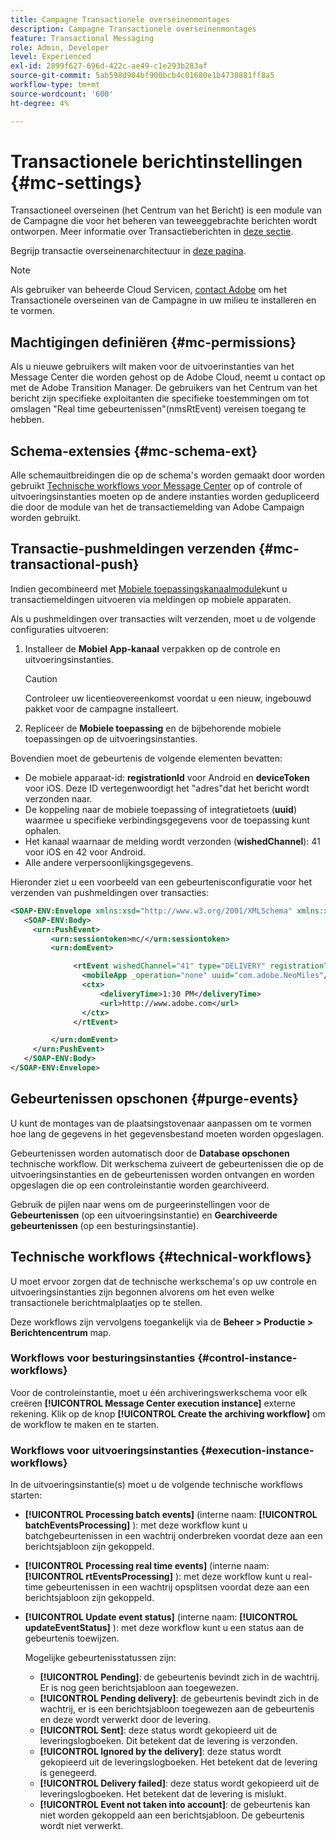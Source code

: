 ```yaml
---
title: Campagne Transactionele overseinenmontages
description: Campagne Transactionele overseinenmontages
feature: Transactional Messaging
role: Admin, Developer
level: Experienced
exl-id: 2899f627-696d-422c-ae49-c1e293b283af
source-git-commit: 5ab598d904bf900bcb4c01680e1b4730881ff8a5
workflow-type: tm+mt
source-wordcount: '600'
ht-degree: 4%

---
```


# Transactionele berichtinstellingen {#mc-settings}

Transactioneel overseinen (het Centrum van het Bericht) is een module van de Campagne die voor het beheren van teweeggebrachte berichten wordt ontworpen. Meer informatie over Transactieberichten in [deze sectie](../send/transactional.md).

Begrijp transactie overseinenarchitectuur in [deze pagina](../architecture/architecture.md#transac-msg-archi).


>[!NOTE]
>
>Als gebruiker van beheerde Cloud Servicen, [contact Adobe](../start/campaign-faq.md#support) om het Transactionele overseinen van de Campagne in uw milieu te installeren en te vormen.

## Machtigingen definiëren {#mc-permissions}

Als u nieuwe gebruikers wilt maken voor de uitvoerinstanties van het Message Center die worden gehost op de Adobe Cloud, neemt u contact op met de Adobe Transition Manager. De gebruikers van het Centrum van het bericht zijn specifieke exploitanten die specifieke toestemmingen om tot omslagen &quot;Real time gebeurtenissen&quot;(nmsRtEvent) vereisen toegang te hebben.

## Schema-extensies  {#mc-schema-ext}

Alle schemauitbreidingen die op de schema&#39;s worden gemaakt door worden gebruikt [Technische workflows voor Message Center](#technical-workflows) op of controle of uitvoeringsinstanties moeten op de andere instanties worden gedupliceerd die door de module van het de transactiemelding van Adobe Campaign worden gebruikt.

## Transactie-pushmeldingen verzenden {#mc-transactional-push}

Indien gecombineerd met [Mobiele toepassingskanaalmodule](../send/push.md)kunt u transactiemeldingen uitvoeren via meldingen op mobiele apparaten.

Als u pushmeldingen over transacties wilt verzenden, moet u de volgende configuraties uitvoeren:

1. Installeer de **Mobiel App-kanaal** verpakken op de controle en uitvoeringsinstanties.

   >[!CAUTION]
   >
   >Controleer uw licentieovereenkomst voordat u een nieuw, ingebouwd pakket voor de campagne installeert.

1. Repliceer de **Mobiele toepassing** en de bijbehorende mobiele toepassingen op de uitvoeringsinstanties.

Bovendien moet de gebeurtenis de volgende elementen bevatten:

* De mobiele apparaat-id: **registrationId** voor Android en **deviceToken** voor iOS. Deze ID vertegenwoordigt het &quot;adres&quot;dat het bericht wordt verzonden naar.
* De koppeling naar de mobiele toepassing of integratietoets (**uuid**) waarmee u specifieke verbindingsgegevens voor de toepassing kunt ophalen.
* Het kanaal waarnaar de melding wordt verzonden (**wishedChannel**): 41 voor iOS en 42 voor Android.
* Alle andere verpersoonlijkingsgegevens.

Hieronder ziet u een voorbeeld van een gebeurtenisconfiguratie voor het verzenden van pushmeldingen over transacties:

```xml
<SOAP-ENV:Envelope xmlns:xsd="http://www.w3.org/2001/XMLSchema" xmlns:xsi="http://www.w3.org/2001/XMLSchema-instance" xmlns:SOAP-ENV="http://schemas.xmlsoap.org/soap/envelope/">
   <SOAP-ENV:Body>
     <urn:PushEvent>
         <urn:sessiontoken>mc/</urn:sessiontoken>
         <urn:domEvent>

              <rtEvent wishedChannel="41" type="DELIVERY" registrationToken="2cefnefzef758398493srefzefkzq483974">
                <mobileApp _operation="none" uuid="com.adobe.NeoMiles"/>
                <ctx>
                    <deliveryTime>1:30 PM</deliveryTime>
                    <url>http://www.adobe.com</url>
                </ctx>
              </rtEvent>

         </urn:domEvent>
     </urn:PushEvent>           
   </SOAP-ENV:Body>
</SOAP-ENV:Envelope>
```

## Gebeurtenissen opschonen {#purge-events}

U kunt de montages van de plaatsingstovenaar aanpassen om te vormen hoe lang de gegevens in het gegevensbestand moeten worden opgeslagen.

Gebeurtenissen worden automatisch door de **Database opschonen** technische workflow. Dit werkschema zuiveert de gebeurtenissen die op de uitvoeringsinstanties en de gebeurtenissen worden ontvangen en worden opgeslagen die op een controleinstantie worden gearchiveerd.

Gebruik de pijlen naar wens om de purgeerinstellingen voor de **Gebeurtenissen** (op een uitvoeringsinstantie) en **Gearchiveerde gebeurtenissen** (op een besturingsinstantie).


## Technische workflows {#technical-workflows}

U moet ervoor zorgen dat de technische werkschema&#39;s op uw controle en uitvoeringsinstanties zijn begonnen alvorens om het even welke transactionele berichtmalplaatjes op te stellen.

Deze workflows zijn vervolgens toegankelijk via de **Beheer > Productie > Berichtencentrum** map.

### Workflows voor besturingsinstanties {#control-instance-workflows}

Voor de controleinstantie, moet u één archiveringswerkschema voor elk creëren **[!UICONTROL Message Center execution instance]** externe rekening. Klik op de knop **[!UICONTROL Create the archiving workflow]** om de workflow te maken en te starten.

### Workflows voor uitvoeringsinstanties {#execution-instance-workflows}

In de uitvoeringsinstantie(s) moet u de volgende technische workflows starten:

* **[!UICONTROL Processing batch events]** (interne naam: **[!UICONTROL batchEventsProcessing]** ): met deze workflow kunt u batchgebeurtenissen in een wachtrij onderbreken voordat deze aan een berichtsjabloon zijn gekoppeld.
* **[!UICONTROL Processing real time events]** (interne naam: **[!UICONTROL rtEventsProcessing]** ): met deze workflow kunt u real-time gebeurtenissen in een wachtrij opsplitsen voordat deze aan een berichtsjabloon zijn gekoppeld.
* **[!UICONTROL Update event status]** (interne naam: **[!UICONTROL updateEventStatus]** ): met deze workflow kunt u een status aan de gebeurtenis toewijzen.

  Mogelijke gebeurtenisstatussen zijn:

   * **[!UICONTROL Pending]**: de gebeurtenis bevindt zich in de wachtrij. Er is nog geen berichtsjabloon aan toegewezen.
   * **[!UICONTROL Pending delivery]**: de gebeurtenis bevindt zich in de wachtrij, er is een berichtsjabloon toegewezen aan de gebeurtenis en deze wordt verwerkt door de levering.
   * **[!UICONTROL Sent]**: deze status wordt gekopieerd uit de leveringslogboeken. Dit betekent dat de levering is verzonden.
   * **[!UICONTROL Ignored by the delivery]**: deze status wordt gekopieerd uit de leveringslogboeken. Het betekent dat de levering is genegeerd.
   * **[!UICONTROL Delivery failed]**: deze status wordt gekopieerd uit de leveringslogboeken. Het betekent dat de levering is mislukt.
   * **[!UICONTROL Event not taken into account]**: de gebeurtenis kan niet worden gekoppeld aan een berichtsjabloon. De gebeurtenis wordt niet verwerkt.
